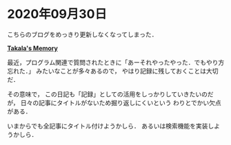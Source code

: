 # 2020年09月30日 


こちらのブログをめっきり更新しなくなってしまった．


**[Takala's Memory](https://takala.tokyo/takala_wp/)**



最近，プログラム関連で質問されたときに「あーそれやったやった．でもやり方忘れた．」
みたいなことが多々あるので，
やはり記録に残しておくことは大切だ．


その意味で，
この日記も「記録」としての活用をしっかりしていきたいのだが，
日々の記事にタイトルがないため掘り返しにくいという
わりとでかい欠点がある．



いまからでも全記事にタイトル付けようかしら．
あるいは検索機能を実装しようかしら．